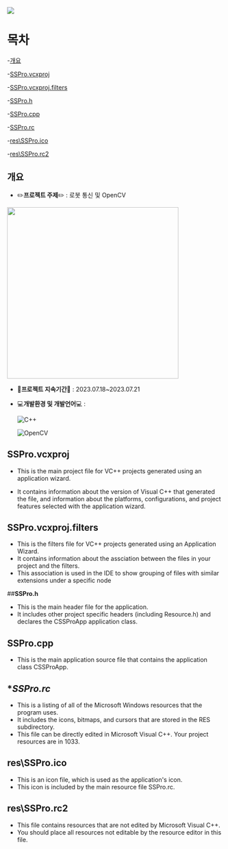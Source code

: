 <img src="https://capsule-render.vercel.app/api?type=shark&color=f071f9&height=150&section=header&text=Robot_OpenCV&fontSize=50&fontColor=ffffff" />


# **목차**

-[개요](#개요)

-[SSPro.vcxproj](#SSPro.vcxproj)
  
-[SSPro.vcxproj.filters](#SSPro.vcxproj.filters)

-[SSPro.h](#SSPro.h)

-[SSPro.cpp](#SSPro.cpp)

-[SSPro.rc](#SSPro.rc)

-[res\SSPro.ico](#res\SSPro.ico)

-[res\SSPro.rc2](#res\SSPro.rc2)

## **개요**
- ✏️**프로젝트 주제**✏️ : 로봇 통신 및 OpenCV
  
<img src = "https://github.com/SeoooooNyeong/LSTM_AI_Model/assets/113419106/85af91c5-31c3-4c85-a4e2-2f7a3d6e3b5a" width="400px">

- 📆**프로젝트 지속기간**📆 : 2023.07.18~2023.07.21
  
- 💻**개발환경 및 개발언어**💻 :

  ![C++](https://img.shields.io/badge/c++-%2300599C.svg?style=for-the-badge&logo=c%2B%2B&logoColor=white)

  ![OpenCV](https://img.shields.io/badge/opencv-%23white.svg?style=for-the-badge&logo=opencv&logoColor=white)

  
## **SSPro.vcxproj**
- This is the main project file for VC++ projects generated using an application wizard.

- It contains information about the version of Visual C++ that generated the file, and information about the platforms, configurations, and project features selected with the application wizard.

## **SSPro.vcxproj.filters**
- This is the filters file for VC++ projects generated using an Application Wizard.
- It contains information about the assciation between the files in your project and the filters.
- This association is used in the IDE to show grouping of files with similar extensions under a specific node

##**SSPro.h**

- This is the main header file for the application.
- It includes other project specific headers (including Resource.h) and declares the CSSProApp application class.

## **SSPro.cpp**

- This is the main application source file that contains the application class CSSProApp.

## **SSPro.rc*
- This is a listing of all of the Microsoft Windows resources that the program uses.
- It includes the icons, bitmaps, and cursors that are stored in the RES subdirectory.
- This file can be directly edited in Microsoft Visual C++. Your project resources are in 1033.

## **res\SSPro.ico**
- This is an icon file, which is used as the application's icon.
- This icon is included by the main resource file SSPro.rc.

## **res\SSPro.rc2**
- This file contains resources that are not edited by Microsoft Visual C++.
- You should place all resources not editable by the resource editor in this file.
